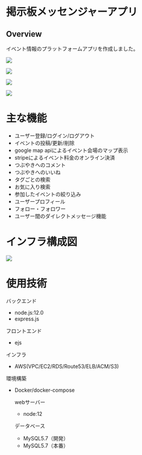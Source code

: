 # 掲示板メッセンジャーアプリ

## Overview
 
イベント情報のプラットフォームアプリを作成しました。

![](https://eventernagamori.s3.ap-northeast-1.amazonaws.com/fixedImage/event_list.png)


![](https://eventernagamori.s3.ap-northeast-1.amazonaws.com/fixedImage/event_detail.png)


![](https://eventernagamori.s3.ap-northeast-1.amazonaws.com/fixedImage/googlemapapi.png)

![](https://eventernagamori.s3.ap-northeast-1.amazonaws.com/fixedImage/tweet_comment.png)


# 主な機能

* ユーザー登録/ログイン/ログアウト
* イベントの投稿/更新/削除
* google map apiによるイベント会場のマップ表示
* stripeによるイベント料金のオンライン決済
* つぶやきへのコメント
* つぶやきへのいいね
* タグごとの検索
* お気に入り検索
* 参加したイベントの絞り込み
* ユーザープロフィール
* フォロー・フォロワー
* ユーザー間のダイレクトメッセージ機能


# インフラ構成図
![](https://eventernagamori.s3.ap-northeast-1.amazonaws.com/fixedImage/aws_diagram.png)


# 使用技術

バックエンド
* node.js:12.0
* express.js

フロントエンド
* ejs

インフラ
* AWS(VPC/EC2/RDS/Route53/ELB/ACM/S3)

環境構築
* Docker/docker-compose

  webサーバー
  * node:12

  データベース
  * MySQL5.7（開発）
  * MySQL5.7（本番）




